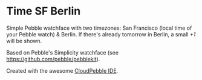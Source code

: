 Time SF Berlin
=====================

Simple Pebble watchface with two timezones: San Francisco (local time of your Pebble watch) &amp; Berlin. If there's already tomorrow in Berlin, a small *+1* will be shown.

Based on Pebble's Simplicity watchface (see https://github.com/pebble/pebblekit).

Created with the awesome [CloudPebble IDE](https://cloudpebble.net/ide/).

